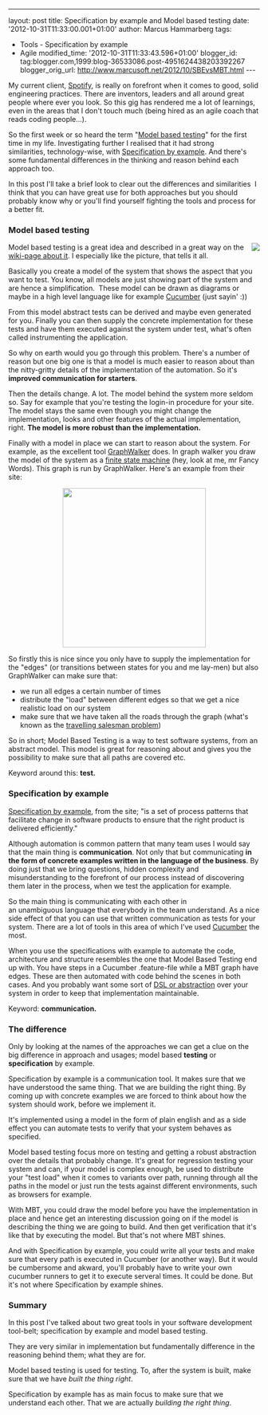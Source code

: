 ---
layout: post
title: Specification by example and Model based testing
date: '2012-10-31T11:33:00.001+01:00'
author: Marcus Hammarberg
tags:
  - Tools - Specification by example
  - Agile
modified_time: '2012-10-31T11:33:43.596+01:00'
blogger_id: tag:blogger.com,1999:blog-36533086.post-4951624438203392267
blogger_orig_url: http://www.marcusoft.net/2012/10/SBEvsMBT.html ---

<div dir="ltr" style="text-align: left;" trbidi="on">

My current client,
<a href="http://www.spotify.com/" target="_blank">Spotify</a>, is really
on forefront when it comes to good, solid engineering practices. There
are inventors, leaders and all around great people where ever you look.
So this gig has rendered me a lot of learnings, even in the areas that I
don't touch much (being hired as an agile coach that reads coding
people...).

So the first week or so heard the term
"<a href="http://en.wikipedia.org/wiki/Model-based_testing"
target="_blank">Model based testing</a>" for the first time in my life.
Investigating further I realised that it had strong
similarities, technology-wise, with
<a href="http://www.specificationbyexample.com/"
target="_blank">Specification by example</a>. And there's some
fundamental differences in the thinking and reason behind each approach
too.

In this post I'll take a brief look to clear out the differences
and similarities  I think that you can have great use for both
approaches but you should probably know why or you'll find yourself
fighting the tools and process for a better fit.



### Model based testing

<div class="separator" style="clear: both; text-align: center;">

<a href="http://upload.wikimedia.org/wikipedia/en/3/36/Mbt-overview.png"
data-imageanchor="1"
style="clear: right; float: right; margin-bottom: 1em; margin-left: 1em;"><img
src="http://upload.wikimedia.org/wikipedia/en/3/36/Mbt-overview.png"
data-border="0" /></a>

</div>

Model based testing is a great idea and described in a great way on the
<a href="http://en.wikipedia.org/wiki/Model-based_testing"
target="_blank">wiki-page about it</a>. I especially like the picture,
that tells it all.

Basically you create a model of the system that shows the aspect that
you want to test. You know, all models are just showing part of the
system and are hence a simplification.  These model can be drawn as
diagrams or maybe in a high level language like for example
<a href="http://cukes.info/" target="_blank">Cucumber</a> (just sayin'
:))

From this model abstract tests can be derived and maybe even generated
for you. Finally you can then supply the concrete implementation for
these tests and have them executed against the system under test, what's
often called instrumenting the application.

So why on earth would you go through this problem. There's a number of
reason but one big one is that a model is much easier to reason about
than the nitty-gritty details of the implementation of the automation.
So it's **improved communication for starters**.

Then the details change. A lot. The model behind the system more seldom
so. Say for example that you're testing the login-in procedure for your
site. The model stays the same even though you might change the
implementation, looks and other features of the actual implementation,
right. **The model is more robust than the implementation.**

Finally with a model in place we can start to reason about the system.
For example, as the excellent tool
<a href="http://graphwalker.org/" target="_blank">GraphWalker</a> does.
In graph walker you draw the model of the system as a
<a href="http://en.wikipedia.org/wiki/Finite-state_machine"
target="_blank">finite state machine</a> (hey, look at me, mr Fancy
Words). This graph is run by GraphWalker. Here's an example from their
site:

<div class="separator" style="clear: both; text-align: center;">

<a href="http://graphwalker.org/data/uploads/shoppingcart.svg"
data-imageanchor="1" style="margin-left: 1em; margin-right: 1em;"><img
src="http://graphwalker.org/data/uploads/shoppingcart.svg"
data-border="0" width="287" height="320" /></a>

</div>



So firstly this is nice since you only have to supply the implementation
for the "edges" (or transitions between states for you and me lay-men)
but also GraphWalker can make sure that:

-   we run all edges a certain number of times
-   distribute the "load" between different edges so that we get a nice
    realistic load on our system
-   make sure that we have taken all the roads through the graph (what's
    known as the
    <a href="http://en.wikipedia.org/wiki/Travelling_salesman_problem"
    target="_blank">travelling salesman problem</a>)

<div>

So in short; Model Based Testing is a way to test software systems, from
an abstract model. This model is great for reasoning about and gives you
the possibility to make sure that all paths are covered etc.

</div>

<div>



</div>

<div>

Keyword around this: **test.**

</div>

### Specification by example

<div>

<a href="http://www.specificationbyexample.com/"
target="_blank">Specification by example</a>, from the site; "is a set
of process patterns that facilitate change in software products to
ensure that the right product is delivered efficiently."

Although automation is common pattern that many team uses I would say
that the main thing is **communication**. Not only that but
communicating **in the form of concrete examples written in
the language of the business**. By doing just that we bring questions,
hidden complexity and misunderstanding to the forefront of our process
instead of discovering them later in the process, when we test the
application for example.

So the main thing is communicating with each other in
an unambiguous language that everybody in the team understand. As a nice
side effect of that you can use that written communication as tests for
your system. There are a lot of tools in this area of which I've used
<a href="http://cukes.info/" target="_blank">Cucumber</a> the most.

When you use the specifications with example to automate the code,
architecture and structure resembles the one that Model Based Testing
end up with. You have steps in a Cucumber .feature-file while a MBT
graph have edges. These are then automated with code behind the scenes
in both cases. And you probably want some sort of <a
href="http://skillsmatter.com/podcast/agile-scrum/bdd-as-its-meant-to-be-done"
target="_blank">DSL or abstraction</a> over your system in order to keep
that implementation maintainable. 

</div>

<div>



</div>

<div>

Keyword: **communication.**

</div>

### The difference

<div>

Only by looking at the names of the approaches we can get a clue on the
big difference in approach and usages; model based **testing** or
**specification** by example. 

</div>

<div>



</div>

<div>

Specification by example is a communication tool. It makes sure that we
have understood the same thing. That we are building the right thing. By
coming up with concrete examples we are forced to think about how the
system should work, before we implement it. 

</div>

<div>

It's implemented using a model in the form of plain english and as a
side effect you can automate tests to verify that your system behaves as
specified. 

</div>

<div>



</div>

<div>

Model based testing focus more on testing and getting a robust
abstraction over the details that probably change. It's great for
regression testing your system and can, if your model is complex enough,
be used to distribute your "test load" when it comes to variants over
path, running through all the paths in the model or just run the tests
against different environments, such as browsers for example. 

</div>

<div>


With MBT, you could draw the model before you have the implementation in
place and hence get an interesting discussion going on if the model is
describing the thing we are going to build. And then get verification
that it's like that by executing the model. But that's not where MBT
shines. 

</div>

<div>



</div>

<div>

And with Specification by example, you could write all your tests and
make sure that every path is executed in Cucumber (or another way). But
it would be cumbersome and akward, you'll probably have to write your
own cucumber runners to get it to execute serveral times. It could be
done. But it's not where Specification by example shines. 

</div>

### Summary

<div>

In this post I've talked about two great tools in your software
development tool-belt; specification by example and model based
testing. 

</div>

<div>



</div>

<div>

They are very similar in implementation but fundamentally difference in
the reasoning behind them; what they are for. 

</div>

<div>



</div>

<div>

Model based testing is used for testing. To, after the system is built,
make sure that we have *built the thing right*. 

</div>

<div>



</div>

<div>

Specification by example has as main focus to make sure that we
understand each other. That we are actually *building the right
thing*.  

</div>

</div>
